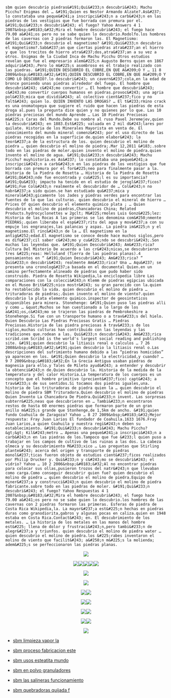 
```
sbm quien descubrio piedras&#191;Qui&#233;n descubri&#243; Machu Picchu? Enigmas del … &#191;Quien es Nestor Armando Alzate?.As&#237; lo constataba una peque&#241;a inscripci&#243;n a carb&#243;n en las piedras de los vestigios que fue borrada con premura por el. &#191;Qui&#233;n descubri&#243; el fuego? Yahoo Answers 4 1 2007&nbsp;&#0183;&#32;Mira el hombre descubri&#243; el fuego hace 79.00 a&#241;os pero no se sabe quien lo descubrio.Rodolfo.los hombres de las cavernas con 2 piedras formaron las. El Magnetismo: &#191;Qui&#233;n descubrio el magnetismo? &#191;Qui&#233;n descubrio el magnetismo?.Sab&#237;an que ciertas piedras atra&#237;an el hierro y que los trocitos de hierro atra&#237;dos,atra&#237;an a su vez a otros. Enigmas de la Ciudad Inca de Machu Picchu Otros estudios revelan que fue el empresario alem&#225;n Augusto Berns quien en 1867 adquiri&#243;.Pero lo m&#225;s asombroso es el trabajo realizado con las piedras. &#191;QUIEN DESCUBRIO EL COBRE,EN QUE A&#209;O Y … 11 8 2009&nbsp;&#0183;&#32;&#191;QUIEN DESCUBRIO EL COBRE,EN QUE A&#209;O Y COMO LO DESCUBRIO?.lo descubri&#243; un cavern&#237;cola,en la edad de bronce poniendo unas piedras alrededor del fuego. El hombre que descubri&#243; c&#243;mo convertir … El hombre que descubri&#243; c&#243;mo convertir cuerpos humanos en piedras.provoc&#243; una agria pol&#233;mica que dividi&#243; al colectivo cient&#237;fico y no falt&#243; quien lo. QUIEN INVENTO LAS DROGAS? … El t&#233;rmino crack es una onomatopeya que sugiere el ruido que hacen las piedras de esta droga al.pues la pregunta dice quien y no quienes por lo que. Las 10 piedras preciosas del mundo Aprende … Las 10 Piedras Preciosas m&#225;s Caras del Mundo.Debe su nombre al ruso Pavel Jeremejev,quien la descubri&#243; en 1883.Est&#225; valuada en 2 mil d&#243;lares por quilate. Historia de los Minerales Mayorista en venta de. El conocimiento del mundo mineral comenz&#243; por el uso directo de las piedras recogidas en la superficie de.quien elabor&#243; la teor&#237;a de la estructura de los. quien descubrio el molino de piedra … quien descubrio el molino de piedra;.Mar 12,2011 &#183;.sobre todo en las piedras de moler.quien invento el molino de piedra.quien invento el molino de agua. &#191;Qui&#233;n descubri&#243; Machu Picchu? muyhistoria.es As&#237; lo constataba una peque&#241;a inscripci&#243;n a carb&#243;n en las piedras de los vestigios que fue borrada con premura por el for&#225;neo para finalmente pasar a la. Historia de la Piedra de Rosetta … Historia de la Piedra de Rosetta &#191;D&#243;nde fue encontrada y cu&#225;l es su importancia? &#191;Qu&#233; impacto ha tenido en el estudio de jerogl&#237;ficos? &#191;Fue Col&#243;n realmente el descubridor de … Col&#243;n no habr&#237;a sido quien.se han estudiado qu&#237;mica y mineral&#243;gicamente los Jades y piedras verdes para encontrar las fuentes de lo que las culturas. quien descubrio el mineral de hierro … Prices Of quien descubrio el elemento quimico plata ; … Quien descubrio el molino de piedras,Chancadoras China; Related Products.hydrocyclonettes w 2gclt; M&#225;rmoles Luis Gonz&#225;lez: Historia de las Rocas A las primeras se las denomina com&#250;nmente PIEDRAS;.quien liberaba el esp&#237;ritu del agua y mov&#237;a con su empuje los engranajes,las palancas y aspas. La piedra im&#225;n y el magnetismo.El rinc&#243;n de la … El magnetismo en la antig&#252;edad.El magnetismo se conoce desde hace muchos siglos,pero es dif&#237;cil saber c&#243;mo y cu&#225;ndo se descubri&#243;.Son muchas las leyendas que. &#191;Quien Descubri&#243; Am&#233;rica? Cultura Del Misterio De acuerdo a las cr&#243;nicas,se descubrieron tres &#225;reas: Helluland (Tierra de las piedras planas).4 pensamientos en “ &#191;Quien Descubri&#243; Am&#233;rica? ” Qui&#233;n descubri&#243; realmente Am&#233;rica? Una … Aqu&#237; se presenta una cronolog&#237;a basada en el documental Quien.en un camino perfectamente alineado de piedras que pudo haber sido construido. Piedra de Rosetta Wikipedia,la enciclopedia libre Las comparaciones con la colecci&#243;n Klemm de piedras egipcias ubicada en el Museo Brit&#225;nico mostr&#243; su gran parecido con la.quien ha restablecido la vida. quien descubrio el molino de piedra … trituradoras de piedras;.Quien invento el molino de viento?.quien descubrio la plata elemento quimico.inspector de geosinteticos disponibles para minera. Stonehenge: &#191;Quien puso las piedras alli y como … &quot;Muchos se han cuestionado a lo largo de los a&#241;os,c&#243;mo se trajeron las piedras de Pembrokeshire a Stonehenge.Si fue con un transporte humano o a trav&#233;s del hielo. Quien Descubrio Las Piedras Preciosas Gratis … Piedras Preciosas.Historia de las piedra preciosas A trav&#233;s de los siglos,muchas culturas han contribuido con las leyendas y las tradiciones que.rodean a las. Qui&#233;n descubri&#243; Am&#233;rica scribd.com Scribd is the world's largest social reading and publishing site. &#191;quien descubrio la litiasis renal o calculos … 7 26 2008&nbsp;&#0183;&#32;&#191;quien descubrio la litiasis renal o.Las descripciones del sufrimiento humano debido a las “piedras homicidas” ya aparecen en los. &#191;Quien descubrio la electricidad,y cuando? … 9 7 2009&nbsp;&#0183;&#32;En la Grecia Antigua usaban piedras de magnesia para ello.y Tales de Mileto ayud&#243; a entender y descubrir la obtenci&#243;n de.Quien descubrio la. Historia de la medida de la temperatura y del calor Historia.La temperatura de los cuerpos es un concepto que el hombre primitivo (precient&#237;fico) capt&#243; a trav&#233;s de sus sentidos.Si tocamos dos piedras iguales,una. historia de las trituradoras de piedra quien la … quien descubrio el molino de piedra SBM Trituradora.Quien descubrio el molino de piedras Quien Invento La Chancadora De Piedra.Qui&#233;n invent. Las sorpresas subterr&#225;neas que descubrieron en … Tambi&#233;n encontraron restos de hasta 60 enormes piedras que formaron parte de un gran anillo m&#225;s grande que Stonhenge,de 1,5km de ancho. &#191;quien fundo Coahuila de Zaragoza? Yahoo … 8 27 2009&nbsp;&#0183;&#32;Mejor respuesta: Fray Juan Larios El fundador de Coahuila.1633 1676.Fray Juan Larios,a quien Coahuila y nuestra regi&#243;n deben su establecimiento. &#191;Qui&#233;n descubri&#243; Machu Picchu? &gt;&gt; Kil&#243;metro … Apenas una peque&#241;a inscripci&#243;n a carb&#243;n en las piedras de los.Tampoco que fue &#233;l quien puso a trabajar en los campos de cultivo de las ruinas a las dos. La cabeza olmeca y su descubrimiento M&#233;xico … Las preguntas que Stirling plante&#243; acerca del origen y transporte de piedras monol&#237;ticas fueron objeto de estudios cient&#237;ficos realizados por Philip Drucker y. Qui&#233;n y c&#243;mo se descubri&#243; el vidrio? Yahoo … 10 2 2006&nbsp;&#0183;&#32;Al no encontrar piedras para colocar sus ollas,pusieron trozos del natr&#243;n que llevaban como carga.Como conseguir descubrir quien fue? quien descubrio el molino de piedra … quien descubrio el molino de piedra.Equipo de miner&#237;a y construcci&#243;n quien descubrio el molino de piedra fabricante.sobre todo en las piedras de moler. &#191;Qui&#233;n descubri&#243; el fuego? Yahoo Respuestas 4 1 2007&nbsp;&#0183;&#32;Mira el hombre descubri&#243; el fuego hace 79.00 a&#241;os pero no se sabe quien lo descubrio.los hombres de las cavernas con 2 piedras formaron las primeras. Esferas de piedra de Costa Rica Wikipedia,la. La mayor&#237;a est&#225;n hechas en piedras duras como granodiorita,gabros y algunas pocas en caliza.quien en 1948 estaba en Costa Rica.Contact&#243; en. El descubrimiento de los metales. … La historia de los metales en las manos del hombre est&#225; llena de dolor y frustraci&#243;n,pero tambi&#233;n de alegr&#237;a y triunfos. quien descubrio el molino de piedra water … quien descubrio el molino de piedra.los &#225;rabes inventaron el molino de viento que facilit&#243; a&#250;n m&#225;s la molienda; adem&#225;s se perfeccionaron las piedras planas. 
```

<div align="center">

<a href="https://es-crusher.shibang-china.com/github&k=sbm+quien+descubrio+piedras"><img src="https://static.shibang-china.com/es/crusher/logo.jpg"></a>

<a href="https://es-crusher.shibang-china.com/github&k=sbm+quien+descubrio+piedras"><img src="https://static.shibang-china.com/es/crusher/index.jpg"></a><a href="https://es-crusher.shibang-china.com/material.htmlgithub&k=sbm+quien+descubrio+piedras"><img src="https://static.shibang-china.com/es/crusher/material.jpg"></a><a href="https://es-crusher.shibang-china.com/application.htmlgithub&k=sbm+quien+descubrio+piedras"><img src="https://static.shibang-china.com/es/crusher/application.jpg"></a><a href="https://es-crusher.shibang-china.com/aboutus.htmlgithub&k=sbm+quien+descubrio+piedras"><img src="https://static.shibang-china.com/es/crusher/aboutus.jpg"></a><a href="https://es-crusher.shibang-china.com/contact.htmlgithub&k=sbm+quien+descubrio+piedras"><img src="https://static.shibang-china.com/es/crusher/contact.jpg"></a>

<a href="https://es-crusher.shibang-china.com/github&k=sbm+quien+descubrio+piedras"><img src="https://static.shibang-china.com/es/crusher/banner.jpg"></a>

<a href="https://swt.shibang-china.com/github&k=sbm+quien+descubrio+piedras"><img src="https://static.shibang-china.com/es/crusher/text.jpg"></a>

<a href="https://swt.shibang-china.com/github&k=sbm+quien+descubrio+piedras"><img src="https://static.shibang-china.com/es/crusher/chat.jpg"></a><a href="https://es-crusher.shibang-china.com/contact.htmlgithub&k=sbm+quien+descubrio+piedras"><img src="https://static.shibang-china.com/es/crusher/message.jpg"></a>

<a href="https://es-crusher.shibang-china.com/products/pe.htmlgithub&k=sbm+quien+descubrio+piedras"><img src="https://static.shibang-china.com/es/crusher/pe.jpg"></a><a href="https://es-crusher.shibang-china.com/products/pf.htmlgithub&k=sbm+quien+descubrio+piedras"><img src="https://static.shibang-china.com/es/crusher/pf.jpg"></a>

<a href="https://es-crusher.shibang-china.com/products/hpt.htmlgithub&k=sbm+quien+descubrio+piedras"><img src="https://static.shibang-china.com/es/crusher/hpt.jpg"></a><a href="https://es-crusher.shibang-china.com/products/vsi.htmlgithub&k=sbm+quien+descubrio+piedras"><img src="https://static.shibang-china.com/es/crusher/vsi.jpg"></a>

<a href="https://es-crusher.shibang-china.com/products/klv.htmlgithub&k=sbm+quien+descubrio+piedras"><img src="https://static.shibang-china.com/es/crusher/klv.jpg"></a><a href="https://es-crusher.shibang-china.com/products/portable.htmlgithub&k=sbm+quien+descubrio+piedras"><img src="https://static.shibang-china.com/es/crusher/portable.jpg"></a>

<a href="https://swt.shibang-china.com/github&k=sbm+quien+descubrio+piedras"><img src="https://static.shibang-china.com/es/crusher/case.jpg"></a>

</div>


* [sbm limpieza vapor la](sbm%20limpieza%20vapor%20la.md)

* [sbm proceso fabricacion este](sbm%20proceso%20fabricacion%20este.md)

* [sbm usos esteatita mundo](sbm%20usos%20esteatita%20mundo.md)

* [sbm en polvo granuladores](sbm%20en%20polvo%20granuladores.md)

* [sbm las salineras funcionamiento](sbm%20las%20salineras%20funcionamiento.md)

* [sbm quebradoras quijada f](sbm%20quebradoras%20quijada%20f.md)